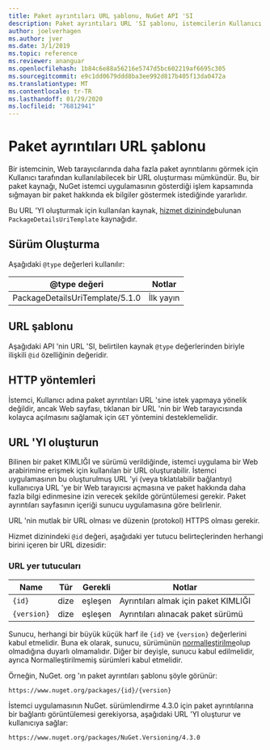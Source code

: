 ```yaml
---
title: Paket ayrıntıları URL şablonu, NuGet API 'SI
description: Paket ayrıntıları URL 'SI şablonu, istemcilerin Kullanıcı arabiriminde daha fazla paket ayrıntılarına görüntülenmesini sağlar
author: joelverhagen
ms.author: jver
ms.date: 3/1/2019
ms.topic: reference
ms.reviewer: ananguar
ms.openlocfilehash: 1b84c6e88a56216e5747d5bc602219af6695c305
ms.sourcegitcommit: e9c1dd0679ddd8ba3ee992d817b405f13da0472a
ms.translationtype: MT
ms.contentlocale: tr-TR
ms.lasthandoff: 01/29/2020
ms.locfileid: "76812941"
---
```

# <a name="package-details-url-template"></a>Paket ayrıntıları URL şablonu

Bir istemcinin, Web tarayıcılarında daha fazla paket ayrıntılarını görmek için Kullanıcı tarafından kullanılabilecek bir URL oluşturması mümkündür. Bu, bir paket kaynağı, NuGet istemci uygulamasının gösterdiği işlem kapsamında sığmayan bir paket hakkında ek bilgiler göstermek istediğinde yararlıdır.

Bu URL 'YI oluşturmak için kullanılan kaynak, [hizmet dizininde](service-index.md)bulunan `PackageDetailsUriTemplate` kaynağıdır.

## <a name="versioning"></a>Sürüm Oluşturma

Aşağıdaki `@type` değerleri kullanılır:

@type değeri                     | Notlar
------------------------------- | -----
PackageDetailsUriTemplate/5.1.0 | İlk yayın

## <a name="url-template"></a>URL şablonu

Aşağıdaki API 'nin URL 'SI, belirtilen kaynak `@type` değerlerinden biriyle ilişkili `@id` özelliğinin değeridir.

## <a name="http-methods"></a>HTTP yöntemleri

İstemci, Kullanıcı adına paket ayrıntıları URL 'sine istek yapmaya yönelik değildir, ancak Web sayfası, tıklanan bir URL 'nin bir Web tarayıcısında kolayca açılmasını sağlamak için `GET` yöntemini desteklemelidir.

## <a name="construct-the-url"></a>URL 'YI oluşturun

Bilinen bir paket KIMLIĞI ve sürümü verildiğinde, istemci uygulama bir Web arabirimine erişmek için kullanılan bir URL oluşturabilir. İstemci uygulamasının bu oluşturulmuş URL 'yi (veya tıklatılabilir bağlantıyı) kullanıcıya URL 'ye bir Web tarayıcısı açmasına ve paket hakkında daha fazla bilgi edinmesine izin verecek şekilde görüntülemesi gerekir. Paket ayrıntıları sayfasının içeriği sunucu uygulamasına göre belirlenir.

URL 'nin mutlak bir URL olması ve düzenin (protokol) HTTPS olması gerekir.

Hizmet dizinindeki `@id` değeri, aşağıdaki yer tutucu belirteçlerinden herhangi birini içeren bir URL dizesidir:

### <a name="url-placeholders"></a>URL yer tutucuları

Name        | Tür    | Gerekli | Notlar
----------- | ------- | -------- | -----
`{id}`      | dize  | eşleşen       | Ayrıntıları almak için paket KIMLIĞI
`{version}` | dize  | eşleşen       | Ayrıntıları alınacak paket sürümü

Sunucu, herhangi bir büyük küçük harf ile `{id}` ve `{version}` değerlerini kabul etmelidir. Buna ek olarak, sunucu, sürümünün [normalleştirilme](../concepts/package-versioning.md#normalized-version-numbers)olup olmadığına duyarlı olmamalıdır. Diğer bir deyişle, sunucu kabul edilmelidir, ayrıca Normalleştirilmemiş sürümleri kabul etmelidir.

Örneğin, NuGet. org 'ın paket ayrıntıları şablonu şöyle görünür:

    https://www.nuget.org/packages/{id}/{version}

İstemci uygulamasının NuGet. sürümlendirme 4.3.0 için paket ayrıntılarına bir bağlantı görüntülemesi gerekiyorsa, aşağıdaki URL 'YI oluşturur ve kullanıcıya sağlar:

    https://www.nuget.org/packages/NuGet.Versioning/4.3.0
